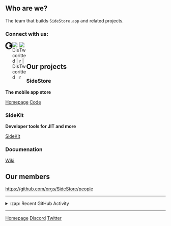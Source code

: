 <!-- 
Docs: How to use GitHub README and actions to auto-generate embedded content.
https://github.com/anuraghazra/github-readme-stats
https://www.youtube.com/watch?v=n6d4KHSKqGk
https://github.com/rahuldkjain/github-profile-readme-generator
 -->

## Who are we?

The team that builds `SideStore.app` and related projects.

### Connect with us:

<!--
[![Website](https://img.shields.io/website?label=sidestore.io&style=for-the-badge&url=https://sidestore.io)](https://sidestore.io)
[![Twitter Follow](https://img.shields.io/twitter/follow/sidestore_io?color=1DA1F2&logo=twitter&style=for-the-badge)](https://twitter.com/intent/follow?original_referer=https%3A%2F%2Fgithub.com%2Fsidestore&screen_name=sidestore)
[![GitHub Followers](https://img.shields.io/github/followers/sidestore?style=for-the-badge)]()
[![GitHub Sponsors](https://img.shields.io/github/sponsors/sidestore?style=for-the-badge
)]() 
-->

[<img align="left" alt="sidestore.io" width="22px" src="https://raw.githubusercontent.com/iconic/open-iconic/master/svg/globe.svg" />][website]
[<img align="left" alt="Discord | Discord" width="22px" src="https://cdn.jsdelivr.net/npm/simple-icons@v3/icons/discord.svg" />][discord]
[<img align="left" alt="Twitter | Twitter" width="22px" src="https://cdn.jsdelivr.net/npm/simple-icons@v3/icons/twitter.svg" />][twitter]

<br />
<br />

## Our projects

### SideStore

__The mobile app store__

[Homepage][website]
[Code][git.sidestore]

### SideKit

__Developer tools for JIT and more__

[SideKit][git.sidekit]

### Documenation

[Wiki][wiki]

## Our members

https://github.com/orgs/SideStore/people

---

<details>
  <summary>:zap: Recent GitHub Activity</summary>

<!--START_SECTION:activity-->
1. ❗️ Closed issue [#394](https://github.com/SideStore/SideStore/issues/394) in [SideStore/SideStore](https://github.com/SideStore/SideStore)
2. 🗣 Commented on [#394](https://github.com/SideStore/SideStore/issues/394) in [SideStore/SideStore](https://github.com/SideStore/SideStore)
3. ❗️ Closed issue [#403](https://github.com/SideStore/SideStore/issues/403) in [SideStore/SideStore](https://github.com/SideStore/SideStore)
4. ❗️ Closed issue [#222](https://github.com/SideStore/SideStore/issues/222) in [SideStore/SideStore](https://github.com/SideStore/SideStore)
5. ❗️ Closed issue [#235](https://github.com/SideStore/SideStore/issues/235) in [SideStore/SideStore](https://github.com/SideStore/SideStore)
6. ❗️ Closed issue [#258](https://github.com/SideStore/SideStore/issues/258) in [SideStore/SideStore](https://github.com/SideStore/SideStore)
7. ❗️ Closed issue [#396](https://github.com/SideStore/SideStore/issues/396) in [SideStore/SideStore](https://github.com/SideStore/SideStore)
8. 🗣 Commented on [#396](https://github.com/SideStore/SideStore/issues/396) in [SideStore/SideStore](https://github.com/SideStore/SideStore)
9. ❗️ Closed issue [#408](https://github.com/SideStore/SideStore/issues/408) in [SideStore/SideStore](https://github.com/SideStore/SideStore)
10. ❗️ Closed issue [#131](https://github.com/SideStore/SideStore/issues/131) in [SideStore/SideStore](https://github.com/SideStore/SideStore)
11. ❗️ Closed issue [#191](https://github.com/SideStore/SideStore/issues/191) in [SideStore/SideStore](https://github.com/SideStore/SideStore)
12. ❗️ Closed issue [#165](https://github.com/SideStore/SideStore/issues/165) in [SideStore/SideStore](https://github.com/SideStore/SideStore)
13. ❗️ Closed issue [#155](https://github.com/SideStore/SideStore/issues/155) in [SideStore/SideStore](https://github.com/SideStore/SideStore)
14. ❗️ Closed issue [#133](https://github.com/SideStore/SideStore/issues/133) in [SideStore/SideStore](https://github.com/SideStore/SideStore)
15. ❗️ Closed issue [#30](https://github.com/SideStore/SideStore/issues/30) in [SideStore/SideStore](https://github.com/SideStore/SideStore)
16. 🗣 Commented on [#414](https://github.com/SideStore/SideStore/issues/414) in [SideStore/SideStore](https://github.com/SideStore/SideStore)
17. 🗣 Commented on [#414](https://github.com/SideStore/SideStore/issues/414) in [SideStore/SideStore](https://github.com/SideStore/SideStore)
18. 🗣 Commented on [#414](https://github.com/SideStore/SideStore/issues/414) in [SideStore/SideStore](https://github.com/SideStore/SideStore)
19. 🗣 Commented on [#414](https://github.com/SideStore/SideStore/issues/414) in [SideStore/SideStore](https://github.com/SideStore/SideStore)
20. 🗣 Commented on [#414](https://github.com/SideStore/SideStore/issues/414) in [SideStore/SideStore](https://github.com/SideStore/SideStore)
<!--END_SECTION:activity-->

</details>

---

[Homepage][patreon] [Discord][discord] [Twitter][twitter]

<!--
- [Patreon][patreon]
- [OpenCollective][opencollective]
- [YouTube][youtube]
-->

[website]: https://sidestore.io
[wiki]: https://wiki.sidestore.io
[twitter]: https://twitter.com/sidestore_io
[discord]: https://discord.gg/CacsuuzsBq
[youtube]: https://youtube.com/TODO
[patreon]: https://www.patreon.com/SideStore
[opencollective]: https://opencollective.com/TODO
[git.sidestore]: https://github.com/SideStore/SideStore/
[git.sidekit]: https://github.com/SideStore/SideKit


